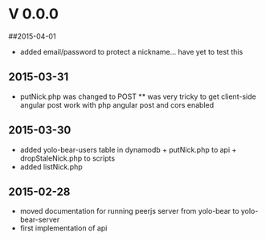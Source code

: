 # V 0.0.0
##2015-04-01
* added email/password to protect a nickname... have yet to test this

## 2015-03-31
* putNick.php was changed to POST
** was very tricky to get client-side angular post work with php angular post and cors enabled

## 2015-03-30
* added yolo-bear-users table in dynamodb + putNick.php to api + dropStaleNick.php to scripts
* added listNick.php

## 2015-02-28
* moved documentation for running peerjs server from yolo-bear to yolo-bear-server
* first implementation of api
